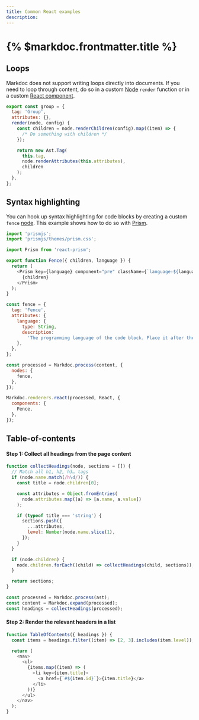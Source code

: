 ```yaml
---
title: Common React examples
description:
---
```


# {% $markdoc.frontmatter.title %}

## Loops

Markdoc does not support writing loops directly into documents. If you need to loop through content, do so in a custom [Node](/docs/nodes) `render` function or in a custom [React component](/docs/render/react).

```js
export const group = {
  tag: 'Group',
  attributes: {},
  render(node, config) {
    const children = node.renderChildren(config).map((item) => {
      /* Do something with children */
    });

    return new Ast.Tag(
      this.tag,
      node.renderAttributes(this.attributes),
      children
    );
  },
};
```

## Syntax highlighting

You can hook up syntax highlighting for code blocks by creating a custom `fence` [node](/docs/nodes). This example shows how to do so with [Prism](https://prismjs.com/).

```js
import 'prismjs';
import 'prismjs/themes/prism.css';

import Prism from 'react-prism';

export function Fence({ children, language }) {
  return (
    <Prism key={language} component="pre" className={`language-${language}`}>
      {children}
    </Prism>
  );
}

const fence = {
  tag: 'Fence',
  attributes: {
    language: {
      type: String,
      description:
        'The programming language of the code block. Place it after the backticks.',
    },
  },
};

const processed = Markdoc.process(content, {
  nodes: {
    fence,
  },
});

Markdoc.renderers.react(processed, React, {
  components: {
    Fence,
  },
});
```

## Table-of-contents

#### Step 1: Collect all headings from the page content

```js
function collectHeadings(node, sections = []) {
  // Match all h1, h2, h3… tags
  if (node.name.match(/h\d/)) {
    const title = node.children[0];

    const attributes = Object.fromEntries(
      node.attributes.map((a) => [a.name, a.value])
    );

    if (typeof title === 'string') {
      sections.push({
        ...attributes,
        level: Number(node.name.slice(1),
      });
    }
  }

  if (node.children) {
    node.children.forEach((child) => collectHeadings(child, sections));
  }

  return sections;
}

const processed = Markdoc.process(ast);
const content = Markdoc.expand(processed);
const headings = collectHeadings(processed);
```

#### Step 2: Render the relevant headers in a list

```js
function TableOfContents({ headings }) {
  const items = headings.filter((item) => [2, 3].includes(item.level));

  return (
    <nav>
      <ul>
        {items.map((item) => (
          <li key={item.title}>
            <a href={`#${item.id}`}>{item.title}</a>
          </li>
        ))}
      </ul>
    </nav>
  );
}
```
